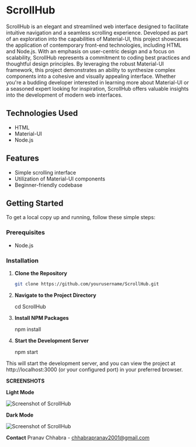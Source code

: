 # ScrollHub

ScrollHub is an elegant and streamlined web interface designed to facilitate intuitive navigation and a seamless scrolling experience. Developed as part of an exploration into the capabilities of Material-UI, this project showcases the application of contemporary front-end technologies, including HTML and Node.js.
With an emphasis on user-centric design and a focus on scalability, ScrollHub represents a commitment to coding best practices and thoughtful design principles. By leveraging the robust Material-UI framework, this project demonstrates an ability to synthesize complex components into a cohesive and visually appealing interface. Whether you're a budding developer interested in learning more about Material-UI or a seasoned expert looking for inspiration, ScrollHub offers valuable insights into the development of modern web interfaces.

## Technologies Used

- HTML
- Material-UI
- Node.js

## Features

- Simple scrolling interface
- Utilization of Material-UI components
- Beginner-friendly codebase

## Getting Started

To get a local copy up and running, follow these simple steps:

### Prerequisites

- Node.js

### Installation

1. **Clone the Repository**
   
   ```bash
   git clone https://github.com/yourusername/ScrollHub.git

2. **Navigate to the Project Directory**

    cd ScrollHub

3. **Install NPM Packages**

    npm install

4. **Start the Development Server**

    npm start

This will start the development server, and you can view the project at http://localhost:3000 (or your configured port) in your preferred browser.

**SCREENSHOTS**

**Light Mode**


![Screenshot of ScrollHub](Project_photo(light_mode).png)


**Dark Mode**


![Screenshot of ScrollHub](Project_photo(dark_mode).png)


**Contact**
Pranav Chhabra - chhabrapranav2001@gmail.com
